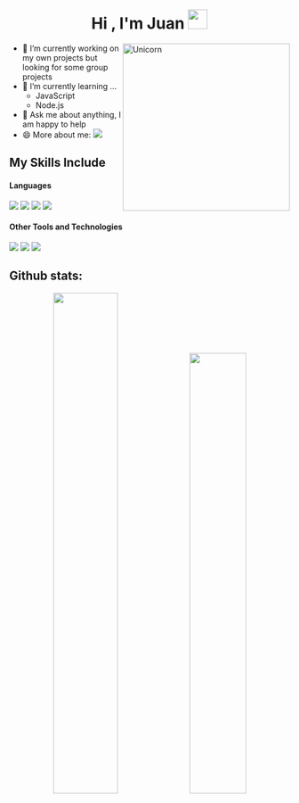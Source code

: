 <h1 align="center"><b>Hi , I'm Juan </b><img src="https://media.giphy.com/media/hvRJCLFzcasrR4ia7z/giphy.gif" width="35"></h1>
<!--  
<img align="right" width=300px alt="Unicorn" src="https://c.tenor.com/GN73MKBawZYAAAAi/busy-cute.gif" />
-->
<img align="right" width=300px alt="Unicorn" src="https://64.media.tumblr.com/bbdbb5f740d5402774a8dfc34890b43f/tumblr_nt29j7dtsm1qlwqqzo1_r1_540.gifv" />

<!--
<img src="https://media.giphy.com/media/ObNTw8Uzwy6KQ/giphy.gif" width="30px">&nbsp;***About me***

I am a computer engineering student, currently halfway through my degree. I am expanding my knowledge in both front-end and back-end development, and I work as a software developer at a company that creates systems for carpentry. I love to learn and build something new, productive, innovative and creative.
-->

- 🔭 I’m currently working on my own projects but looking for some group projects
- 🌱 I’m currently learning ...
  - JavaScript
  - Node.js
- 💬 Ask me about anything, I am happy to help
- 😄 More about me: <a href="https://juanollo.github.io/Portfolio/" target="_blank"><img src="https://img.shields.io/badge/Portfolio-%23D9CCC1.svg?style=for-the-badge"></a>
<!-- 
- 😄 More about me: <a href="https://juanollo.github.io/Portfolio/" target="_blank"><img src="https://img.shields.io/badge/Portfolio-%23D9CCC1.svg?style=for-the-badge&logo=firefox&logoColor=darkblue"></a>
-->


## My Skills Include

<h4> Languages </h4>
<span> 
  <img src="https://img.shields.io/badge/C-00599C?style=for-the-badge&logo=c&logoColor=white">
  <img src="https://img.shields.io/badge/HTML5-E34F26?style=for-the-badge&logo=html5&logoColor=white">
  <img src="https://img.shields.io/badge/CSS-663399?style=for-the-badge&logo=css3&logoColor=white">
  <img src="https://img.shields.io/badge/JavaScript-F7DF1E?style=for-the-badge&logo=javascript&logoColor=black">
</span>


<h4> Other Tools and Technologies </h4>
<span>
  <img src="https://img.shields.io/badge/Visual%20Studio%20Code-0078d7.svg?style=for-the-badge&logo=visual-studio-code&logoColor=white">
  <img src="https://img.shields.io/badge/Git-F05032?style=for-the-badge&logo=git&logoColor=white">
  <img src="https://img.shields.io/badge/adobe%20photoshop-%2331A8FF.svg?style=for-the-badge&logo=adobe%20photoshop&logoColor=white">
</span>

<h2>Github stats:</h2> 
<span align="center">
  
<!-- [![](https://github-readme-stats.vercel.app/api?username=juanollo&show_icons=true&theme=tokyonight&hide_border=true&locale=en)](https://github.com/juanollo) 
[![](https://github-readme-stats.vercel.app/api?username=juanollo&show_icons=true&theme=tokyonight&hide_border=true)](https://github.com/juanollo)
[![](https://github-readme-streak-stats.herokuapp.com/?user=juanollo&theme=tokyonight&hide_border=true)](https://github.com/juanollo) -->
<div style="margin: 0 auto;">
  <img src="https://github-readme-streak-stats.herokuapp.com/?user=juanollo&theme=tokyonight&hide_border=true" style="width: 48%;">
  <img src="https://github-readme-stats.vercel.app/api?username=juanollo&show_icons=true&theme=tokyonight&hide_border=true" style="width: 45%;">
</div>
</span>

<!-- 
<h2>Github stats:</h2> 
[![](https://github-readme-stats.vercel.app/api?username=valentinawerle&show_icons=true&theme=tokyonight&hide_border=true&locale=en)](https://github.com/valentinawerle)
[![](https://github-readme-streak-stats.herokuapp.com/?user=valentinawerle&theme=material-palenight)](https://github.com/valentinawerle)
</div>
-->



<!--
## Hi there 👋

**juanOllo/juanOllo** is a ✨ _special_ ✨ repository because its `README.md` (this file) appears on your GitHub profile.

Here are some ideas to get you started:

- 🔭 I’m currently working on ...
- 🌱 I’m currently learning ...
- 👯 I’m looking to collaborate on ...
- 🤔 I’m looking for help with ...
- 💬 Ask me about ...
- 📫 How to reach me: ...
- 😄 Pronouns: ...
- ⚡ Fun fact: ...
-->
